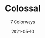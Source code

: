 ---
image_primary: "img/product_main_127_colossal-main.JPG"
image_secondary: "img/colorway_127_big-sur.jpg"
description: "A%20super%20fine%2C%20almost%20invisible%2C%20mesh%20pattern%20that%20supports%20and%20enhances%2010%20contemporary%20colorways.%20Ink%20resistant%2C%20ink%20defiant%2C%20ink%20adverse%20and%20ink%20erasable.%20COLOSSAL%20withstands%20repeated%20cleanings%20with%20no%20smearing%20or%20ghosting%2C%20and%20delivers%20both%20on%20performance%20and%20style%20for%20high%20traffic%20areas.%20UV%20tolerant%2C%20mildew%20and%20moisture%20resistant%2C%20and%20bleach-cleanable%20with%20anti-bacterial%20properties%20-%20a%20testament%20to%20the%20power%20of%20current%20technology."
tags: 
  - "Textiles"
designer: "Joseph Noble"
href: "https://www.josephnoble.com/collections/colossal/"
title: "Colossal"
subtitle: "7 Colorways"
category: "Textiles"
manufacturer: "Joseph Noble"
slug: "/manufacturers/joseph-noble/textiles/joseph-noble-colossal"
date: "2021-05-10"
---